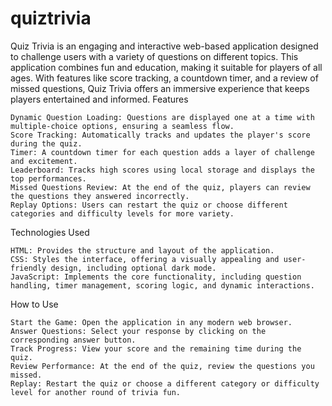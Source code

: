 # quiztrivia

Quiz Trivia is an engaging and interactive web-based application designed to challenge users with a variety of questions on different topics. This application combines fun and education, making it suitable for players of all ages. With features like score tracking, a countdown timer, and a review of missed questions, Quiz Trivia offers an immersive experience that keeps players entertained and informed.
Features

    Dynamic Question Loading: Questions are displayed one at a time with multiple-choice options, ensuring a seamless flow.
    Score Tracking: Automatically tracks and updates the player's score during the quiz.
    Timer: A countdown timer for each question adds a layer of challenge and excitement.
    Leaderboard: Tracks high scores using local storage and displays the top performances.
    Missed Questions Review: At the end of the quiz, players can review the questions they answered incorrectly.
    Replay Options: Users can restart the quiz or choose different categories and difficulty levels for more variety.

Technologies Used

    HTML: Provides the structure and layout of the application.
    CSS: Styles the interface, offering a visually appealing and user-friendly design, including optional dark mode.
    JavaScript: Implements the core functionality, including question handling, timer management, scoring logic, and dynamic interactions.

How to Use

    Start the Game: Open the application in any modern web browser.
    Answer Questions: Select your response by clicking on the corresponding answer button.
    Track Progress: View your score and the remaining time during the quiz.
    Review Performance: At the end of the quiz, review the questions you missed.
    Replay: Restart the quiz or choose a different category or difficulty level for another round of trivia fun.
